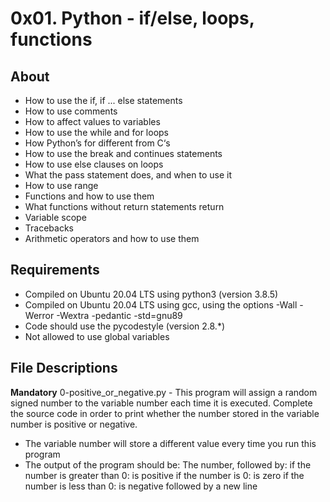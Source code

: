 # 0x01. Python - if/else, loops, functions
## About
- How to use the if, if ... else statements
- How to use comments
- How to affect values to variables
- How to use the while and for loops
- How Python’s for different from C‘s
- How to use the break and continues statements
- How to use else clauses on loops
- What the pass statement does, and when to use it
- How to use range
- Functions and how to use them
- What functions without return statements return
- Variable scope
- Tracebacks
- Arithmetic operators and how to use them
## Requirements
- Compiled on Ubuntu 20.04 LTS using python3 (version 3.8.5)
- Compiled on Ubuntu 20.04 LTS using gcc, using the options -Wall -Werror -Wextra -pedantic -std=gnu89
- Code should use the pycodestyle (version 2.8.*)
- Not allowed to use global variables
## File Descriptions
**Mandatory**
0-positive_or_negative.py - This program will assign a random signed number to the variable number each time it is executed. Complete the source code in order to print whether the number stored in the variable number is positive or negative.

- The variable number will store a different value every time you run this program
- The output of the program should be:
    The number, followed by:
      if the number is greater than 0: is positive
      if the number is 0: is zero
      if the number is less than 0: is negative
      followed by a new line
